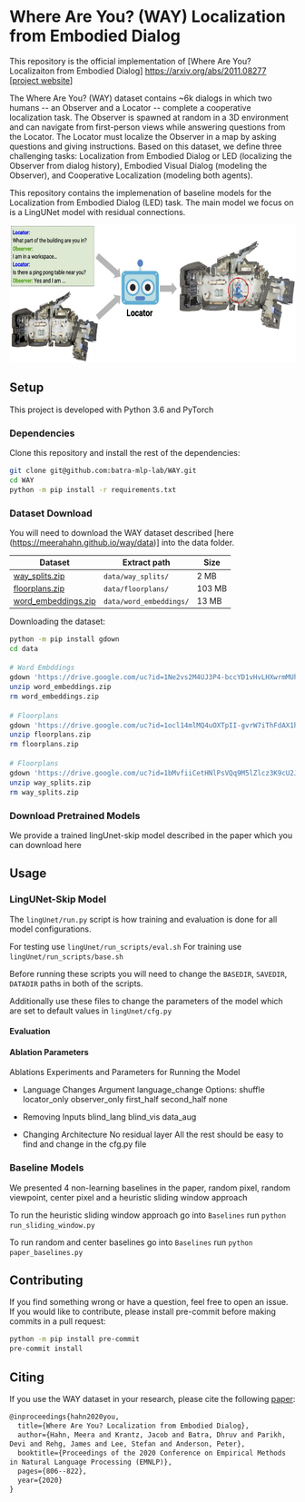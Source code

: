 # Where Are You? (WAY) Localization from Embodied Dialog

This repository is the official implementation of [Where Are You? Localizaiton from Embodied Dialog]
https://arxiv.org/abs/2011.08277
[[project website](https://meerahahn.github.io/way/data)]

The Where Are You? (WAY) dataset contains ~6k dialogs in which two humans -- an Observer and a Locator -- complete a cooperative localization task. The Observer is spawned at random in a 3D environment and can navigate from first-person views while answering questions from the Locator. The Locator must localize the Observer in a map by asking questions and giving instructions. Based on this dataset, we define three challenging tasks: Localization from Embodied Dialog or LED (localizing the Observer from dialog history), Embodied Visual Dialog (modeling the Observer), and Cooperative Localization (modeling both agents).

This repository contains the implemenation of baseline models for the Localization from Embodied Dialog (LED) task. The main model we focus on is a LingUNet model with residual connections.

<p align="center">
  <img width="627" height="242" src="./data/examples/led_task_figure.jpg" alt="LED task figure">
</p>

## Setup

This project is developed with Python 3.6 and PyTorch

### Dependencies
Clone this repository and install the rest of the dependencies:

```bash
git clone git@github.com:batra-mlp-lab/WAY.git
cd WAY
python -m pip install -r requirements.txt
```


### Dataset Download
You will need to download the WAY dataset described [here (https://meerahahn.github.io/way/data)] into the data folder.

| Dataset | Extract path | Size |
|-------------- |---------------------------- |------- |
| [way_splits.zip](https://drive.google.com/file/d/1bMvfiiCetHNlPsVQq9M5lZlcz3K9cU2J/view) | `data/way_splits/` | 2 MB |
| [floorplans.zip](https://drive.google.com/file/d/1ocl14mlMQ4uOXTpII-gvrW7iThFdAX1h/view) | `data/floorplans/` | 103 MB |
| [word_embeddings.zip](https://drive.google.com/file/d/1Ne2vs2M4UJ3P4-bccYD1vHvLHXwrmMUh/view) | `data/word_embeddings/` | 13 MB |

Downloading the dataset:
```bash
python -m pip install gdown
cd data

# Word Embddings
gdown 'https://drive.google.com/uc?id=1Ne2vs2M4UJ3P4-bccYD1vHvLHXwrmMUh'
unzip word_embeddings.zip
rm word_embeddings.zip

# Floorplans
gdown 'https://drive.google.com/uc?id=1ocl14mlMQ4uOXTpII-gvrW7iThFdAX1h'
unzip floorplans.zip
rm floorplans.zip

# Floorplans
gdown 'https://drive.google.com/uc?id=1bMvfiiCetHNlPsVQq9M5lZlcz3K9cU2J'
unzip way_splits.zip
rm way_splits.zip
```

### Download Pretrained Models
We provide a trained lingUnet-skip model described in the paper which you can download here

## Usage

### LingUNet-Skip Model

The `lingUnet/run.py` script is how training and evaluation is done for all model configurations.

For testing use `lingUnet/run_scripts/eval.sh` 
For training use `lingUnet/run_scripts/base.sh`  

Before running these scripts you will need to change the `BASEDIR`, `SAVEDIR`, `DATADIR` paths in both of the scripts.

Additionally use these files to change the parameters of the model which are set to default values in `lingUnet/cfg.py`

#### Evaluation


#### Ablation Parameters
Ablations Experiments and Parameters for Running the Model
* Language Changes
Argument language_change
Options:
shuffle
locator_only
observer_only
first_half
second_half
none 
 
* Removing Inputs 
blind_lang
blind_vis
data_aug

* Changing Architecture
No residual layer
All the rest should be easy to find and change in the cfg.py file

### Baseline Models
We presented 4 non-learning baselines in the paper, random pixel, random viewpoint, center pixel and a heuristic sliding window approach

To run the heuristic sliding window approach go into `Baselines` run
`python run_sliding_window.py`

To run random and center baselines go into `Baselines` run
`python paper_baselines.py`

## Contributing

If you find something wrong or have a question, feel free to open an issue. If you would like to contribute, please install pre-commit before making commits in a pull request:

```bash
python -m pip install pre-commit
pre-commit install
```

## Citing

If you use the WAY dataset in your research, please cite the following [paper](https://arxiv.org/abs/2011.08277):

```
@inproceedings{hahn2020you,
  title={Where Are You? Localization from Embodied Dialog},
  author={Hahn, Meera and Krantz, Jacob and Batra, Dhruv and Parikh, Devi and Rehg, James and Lee, Stefan and Anderson, Peter},
  booktitle={Proceedings of the 2020 Conference on Empirical Methods in Natural Language Processing (EMNLP)},
  pages={806--822},
  year={2020}
}
